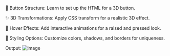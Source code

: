 🔧 Button Structure: Learn to set up the HTML for a 3D button.

✨ 3D Transformations: Apply CSS transform for a realistic 3D effect.

🎨 Hover Effects: Add interactive animations for a raised and pressed look.

🌈 Styling Options: Customize colors, shadows, and borders for uniqueness.


Output: ![image](https://github.com/user-attachments/assets/6731565c-d512-4e99-8899-d461348e6582)
